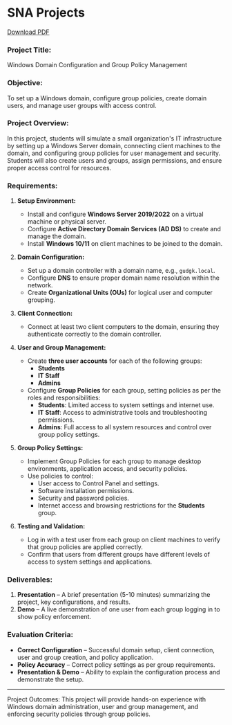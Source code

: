 # SNA Projects

[Download PDF](sna-projects.pdf)

### **Project Title:**  
Windows Domain Configuration and Group Policy Management

### **Objective:**  
To set up a Windows domain, configure group policies, create domain users, and manage user groups with access control.

### **Project Overview:**
In this project, students will simulate a small organization's IT infrastructure by setting up a Windows Server domain, connecting client machines to the domain, and configuring group policies for user management and security. Students will also create users and groups, assign permissions, and ensure proper access control for resources.

### **Requirements:**

1. **Setup Environment:**
   - Install and configure **Windows Server 2019/2022** on a virtual machine or physical server.
   - Configure **Active Directory Domain Services (AD DS)** to create and manage the domain.
   - Install **Windows 10/11** on client machines to be joined to the domain.

2. **Domain Configuration:**
   - Set up a domain controller with a domain name, e.g., `gudgk.local`.
   - Configure **DNS** to ensure proper domain name resolution within the network.
   - Create **Organizational Units (OUs)** for logical user and computer grouping.

3. **Client Connection:**
   - Connect at least two client computers to the domain, ensuring they authenticate correctly to the domain controller.

4. **User and Group Management:**
   - Create **three user accounts** for each of the following groups:  
     - **Students**  
     - **IT Staff**  
     - **Admins**
   - Configure **Group Policies** for each group, setting policies as per the roles and responsibilities:
     - **Students**: Limited access to system settings and internet use.
     - **IT Staff**: Access to administrative tools and troubleshooting permissions.
     - **Admins**: Full access to all system resources and control over group policy settings.

5. **Group Policy Settings:**
   - Implement Group Policies for each group to manage desktop environments, application access, and security policies.
   - Use policies to control:
     - User access to Control Panel and settings.
     - Software installation permissions.
     - Security and password policies.
     - Internet access and browsing restrictions for the **Students** group.

6. **Testing and Validation:**
   - Log in with a test user from each group on client machines to verify that group policies are applied correctly.
   - Confirm that users from different groups have different levels of access to system settings and applications.

### **Deliverables:**

1. **Presentation** – A brief presentation (5-10 minutes) summarizing the project, key configurations, and results.
2. **Demo** – A live demonstration of one user from each group logging in to show policy enforcement.

### **Evaluation Criteria:**

- **Correct Configuration** – Successful domain setup, client connection, user and group creation, and policy application.
- **Policy Accuracy** – Correct policy settings as per group requirements.
- **Presentation & Demo** – Ability to explain the configuration process and demonstrate the setup.

---

Project Outcomes: This project will provide hands-on experience with Windows domain administration, user and group management, and enforcing security policies through group policies.
